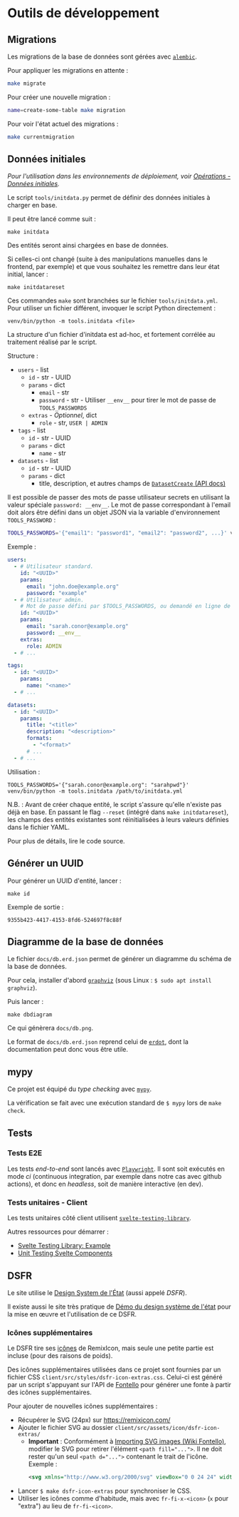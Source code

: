 # Outils de développement

## Migrations

Les migrations de la base de données sont gérées avec [`alembic`](https://alembic.sqlalchemy.org/en/latest/).

Pour appliquer les migrations en attente :

```bash
make migrate
```

Pour créer une nouvelle migration :

```bash
name=create-some-table make migration
```

Pour voir l'état actuel des migrations :

```bash
make currentmigration
```

## Données initiales

_Pour l'utilisation dans les environnements de déploiement, voir [Opérations - Données initiales](./ops.md#données-initiales)._

Le script `tools/initdata.py` permet de définir des données initiales à charger en base.

Il peut être lancé comme suit :

```
make initdata
```

Des entités seront ainsi chargées en base de données.

Si celles-ci ont changé (suite à des manipulations manuelles dans le frontend, par exemple) et que vous souhaitez les remettre dans leur état initial, lancer :

```
make initdatareset
```

Ces commandes `make` sont branchées sur le fichier `tools/initdata.yml`. Pour utiliser un fichier différent, invoquer le script Python directement :

```
venv/bin/python -m tools.initdata <file>
```

La structure d'un fichier d'initdata est ad-hoc, et fortement corrélée au traitement réalisé par le script.

Structure :

* `users` - list
  * `id` - str - UUID
  * `params` - dict
    * `email` - str
    * `password` - str - Utiliser `__env__` pour tirer le mot de passe de `TOOLS_PASSWORDS`
  * `extras` - _Optionnel_, dict
    * `role` - str, `USER | ADMIN`
* `tags` - list
  * `id` - str - UUID
  * `params` - dict
    * `name` - str
* `datasets` - list
  * `id` - str - UUID
  * `params` - dict
    * title, description, et autres champs de [`DatasetCreate` (API docs)](https://demo.catalogue.multi.coop/api/docs)

Il est possible de passer des mots de passe utilisateur secrets en utilisant la valeur spéciale `password: __env__`. Le mot de passe correspondant à l'email doit alors être défini dans un objet JSON via la variable d'environnement `TOOLS_PASSWORD` :

```bash
TOOLS_PASSWORDS='{"email1": "password1", "email2": "password2", ...}' venv/bin/python -m tools.initdata /path/to/initdata.yml
```

Exemple :

```yaml
users:
  - # Utilisateur standard.
    id: "<UUID>"
    params:
      email: "john.doe@example.org"
      password: "example"
  - # Utilisateur admin.
    # Mot de passe défini par $TOOLS_PASSWORDS, ou demandé en ligne de commande si vide.
    id: "<UUID>"
    params:
      email: "sarah.conor@example.org"
      password: __env__
    extras:
      role: ADMIN
  - # ...

tags:
  - id: "<UUID>"
    params:
      name: "<name>"
  - # ...

datasets:
  - id: "<UUID>"
    params:
      title: "<title>"
      description: "<description>"
      formats:
        - "<format>"
      # ...
  - # ...
```

Utilisation :

```
TOOLS_PASSWORDS='{"sarah.conor@example.org": "sarahpwd"}' venv/bin/python -m tools.initdata /path/to/initdata.yml
```

N.B. : Avant de créer chaque entité, le script s'assure qu'elle n'existe pas déjà en base. En passant le flag `--reset` (intégré dans `make initdatareset`), les champs des entités existantes sont réinitialisées à leurs valeurs définies dans le fichier YAML.

Pour plus de détails, lire le code source.

## Générer un UUID

Pour générer un UUID d'entité, lancer :

```
make id
```

Exemple de sortie :

```
9355b423-4417-4153-8fd6-524697f8c88f
```

## Diagramme de la base de données

Le fichier `docs/db.erd.json` permet de générer un diagramme du schéma de la base de données.

Pour cela, installer d'abord [`graphviz`](https://graphviz.org/download/) (sous Linux : `$ sudo apt install graphviz`).

Puis lancer :

```
make dbdiagram
```

Ce qui génèrera `docs/db.png`.

Le format de `docs/db.erd.json` reprend celui de [`erdot`](https://github.com/ehne/ERDot), dont la documentation peut donc vous être utile.

## mypy

Ce projet est équipé du _type checking_ avec [`mypy`](https://mypy.readthedocs.io).

La vérification se fait avec une exécution standard de `$ mypy` lors de `make check`.

## Tests

### Tests E2E

Les tests _end-to-end_ sont lancés avec [`Playwright`](https://playwright.dev/).
Il sont soit exécutés en mode _ci_ (continuous integration, par exemple dans
notre cas avec github actions), et donc en _headless_, soit de manière
interactive (en dev).

### Tests unitaires - Client

Les tests unitaires côté client utilisent [`svelte-testing-library`](https://github.com/testing-library/svelte-testing-library).

Autres ressources pour démarrer :

- [Svelte Testing Library: Example](https://testing-library.com/docs/svelte-testing-library/example)
- [Unit Testing Svelte Components](https://sveltesociety.dev/recipes/testing-and-debugging/unit-testing-svelte-component/)

## DSFR

Le site utilise le [Design System de
l'État](https://gouvfr.atlassian.net/wiki/spaces/DB/overview) (aussi appelé
*DSFR*).

Il existe aussi le site très pratique de [Démo du design système
de l'état](https://template.incubateur.net/) pour la mise en œuvre et
l'utilisation de ce DSFR.

### Icônes supplémentaires

Le DSFR tire ses [icônes](https://gouvfr.atlassian.net/wiki/spaces/DB/pages/222331396/Ic+nes+-+Icons) de RemixIcon, mais seule une petite partie est incluse (pour des raisons de poids).

Des icônes supplémentaires utilisées dans ce projet sont fournies par un fichier CSS `client/src/styles/dsfr-icon-extras.css`. Celui-ci est généré par un script s'appuyant sur l'API de [Fontello](https://github.com/fontello/fontello) pour générer une fonte à partir des icônes supplémentaires.

Pour ajouter de nouvelles icônes supplémentaires :

- Récupérer le SVG (24px) sur https://remixicon.com/
- Ajouter le fichier SVG au dossier `client/src/assets/icon/dsfr-icon-extras/`
  - **Important** : Conformément à [Importing SVG images (Wiki Fontello)](https://github.com/fontello/fontello/wiki/How-to-use-custom-images#importing-svg-images), modifier le SVG pour retirer l'élément `<path fill="...">`. Il ne doit rester qu'un seul `<path d="...">` contenant le trait de l'icône. Exemple :
    ```xml
    <svg xmlns="http://www.w3.org/2000/svg" viewBox="0 0 24 24" width="24" height="24"><path d="M2 20h20v2H2v-2zm2-8h2v7H4v-7zm5 0h2v7H9v-7zm4 0h2v7h-2v-7zm5 0h2v7h-2v-7zM2 7l10-5 10 5v4H2V7zm2 1.236V9h16v-.764l-8-4-8 4zM12 8a1 1 0 1 1 0-2 1 1 0 0 1 0 2z"/></svg>
    ```
- Lancer `$ make dsfr-icon-extras` pour synchroniser le CSS.
- Utiliser les icônes comme d'habitude, mais avec `fr-fi-x-<icon>` (`x` pour "extra") au lieu de `fr-fi-<icon>`.
